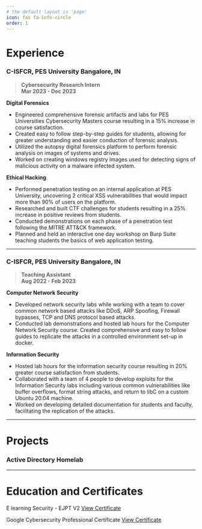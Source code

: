```yaml
---
# the default layout is 'page'
icon: fas fa-info-circle
order: 1
---
```


# Experience


### C-ISFCR, PES University	Bangalore, IN
>**Cybersecurity Research Intern <br> Mar 2023 - Dec 2023**

**Digital Forensics**
- Engineered comprehensive forensic artifacts and labs for PES Universities Cybersecurity Masters course resulting in a 15% increase in course satisfaction.
- Created easy to follow step-by-step guides for students, allowing for greater understanding and easier conduction of forensic analysis.
- Utilized the autopsy digital forensics platform to perform forensic analysis on images of systems and drives.
- Worked on creating windows registry images used for detecting signs of malicious activity on a malware infected system.


**Ethical Hacking**
- Performed penetration testing on an internal application at PES University, uncovering 2 critical XSS vulnerabilities that would impact more than 90% of users on the platform.
- Researched and built CTF challenges for students resulting in a 25% increase in positive reviews from students.
- Conducted demonstrations on each phase of a penetration test following the MITRE ATT&CK framework.
- Planned and held an interactive one day workshop on Burp Suite teaching students the basics of web application testing.


---

### C-ISFCR, PES University	Bangalore, IN	
>**Teaching Assistant	<br> Aug 2022 - Feb 2023**

**Computer Network Security**
- Developed network security labs while working with a team to cover common network based attacks like DDoS, ARP Spoofing, Firewall bypasses, TCP and DNS protocol based attacks.
- Conducted lab demonstrations and hosted lab hours for the Computer Network Security course.
Created comprehensive and easy to follow guides to replicate the attacks in a controlled environment set-up in docker.

**Information Security**
- Hosted lab hours for the information security course resulting in 20% greater course satisfaction from students.
- Collaborated with a team of 4 people to develop exploits for the Information Security labs including various common vulnerabilities like buffer overflows, format string attacks, and return to libC on a custom Ubuntu 20.04 machine.
- Worked on developing detailed documentation for students and faculty, facilitating the replication of the attacks.


---

# Projects


### Active Directory Homelab



---


# Education and Certificates

E learning Security - EJPT V2	[View Certificate](https://certs.ine.com/64767025-50e9-4623-a0e3-41122bcc4b7b#gs.9eg7gp)

Google Cybersecurity Professional Certificate	[View Certificate](https://coursera.org/share/3ed1a8b857f14abb1fb5a6dc2b7c668f)

